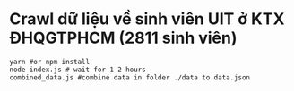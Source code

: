 # Crawl dữ liệu về sinh viên UIT ở KTX ĐHQGTPHCM (2811 sinh viên)

```
yarn #or npm install
node index.js # wait for 1-2 hours
combined_data.js #combine data in folder ./data to data.json
```